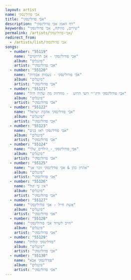 ```yaml
---
layout: artist
name: אבי פדולינסקי
title: "אבי פדולינסקי"
description: "דף האמן אבי פדולינסקי"
keywords: "שירים, מוזיקה, אבי פדולינסקי"
permalink: /artists/אבי-פדולינסקי/
redirect_from:
  - /artists/list/אבי פדולינסקי
songs:
  - number: "55119"
    name: "אבי פודולינסקי - אב הרחמים"
    album: "סינגלים"
    artist: "אבי פדולינסקי"
  - number: "55120"
    name: "אבי פודולינסקי - נשמות אבודות"
    album: "סינגלים"
    artist: "אבי פדולינסקי"
  - number: "55121"
    name: "אבי פודולינסקי ודיג'יי רועי הרוש  - מחרוזת מה שהיה היה"
    album: "סינגלים"
    artist: "אבי פדולינסקי"
  - number: "55122"
    name: "אבי פודלינסקי אהבת ישראל"
    album: "סינגלים"
    artist: "אבי פדולינסקי"
  - number: "55123"
    name: "אבי פודלינסקי ראו בנים"
    album: "סינגלים"
    artist: "אבי פדולינסקי"
  - number: "55124"
    name: "אבי_פודולינסקי_-_הילדים_שלך"
    album: "סינגלים"
    artist: "אבי פדולינסקי"
  - number: "55125"
    name: "אהרון כהן & אבי פודלינסקי זוכר אני"
    album: "סינגלים"
    artist: "אבי פדולינסקי"
  - number: "55126"
    name: "אין בי קול"
    album: "סינגלים"
    artist: "אבי פדולינסקי"
  - number: "55127"
    name: "אשת חייל - אבי פודולינסקי"
    album: "סינגלים"
    artist: "אבי פדולינסקי"
  - number: "55128"
    name: "חייב לשרוד אבי פודולינסקי"
    album: "סינגלים"
    artist: "אבי פדולינסקי"
  - number: "55129"
    name: "פודלינסקי קולות"
    album: "סינגלים"
    artist: "אבי פדולינסקי"
  - number: "55130"
    name: "פןדלינסקי אבא"
    album: "סינגלים"
    artist: "אבי פדולינסקי"
---
```

